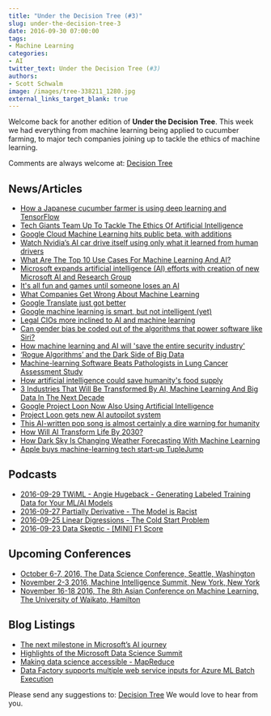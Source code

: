 ```yaml
---
title: "Under the Decision Tree (#3)"
slug: under-the-decision-tree-3
date: 2016-09-30 07:00:00
tags:
- Machine Learning
categories: 
- AI
twitter_text: Under the Decision Tree (#3)
authors: 
- Scott Schwalm
image: /images/tree-338211_1280.jpg
external_links_target_blank: true
---
```


Welcome back for another edition of **Under the Decision Tree**.  This week we had everything from machine learning being applied to cucumber farming, to major tech companies joining up to tackle the ethics of machine learning.

Comments are always welcome at: [Decision Tree](mailto:decisiontree@ritterim.com)

## News/Articles

- [How a Japanese cucumber farmer is using deep learning and TensorFlow](https://cloud.google.com/blog/big-data/2016/08/how-a-japanese-cucumber-farmer-is-using-deep-learning-and-tensorflow)
- [Tech Giants Team Up To Tackle The Ethics Of Artificial Intelligence](http://www.npr.org/sections/alltechconsidered/2016/09/28/495812849/tech-giants-team-up-to-tackle-the-ethics-of-artificial-intelligence)
- [Google Cloud Machine Learning hits public beta, with additions](http://www.infoworld.com/article/3125095/artificial-intelligence/google-cloud-machine-learning-hits-public-beta-with-additions.html)
- [Watch Nvidia’s AI car drive itself using only what it learned from human drivers](https://techcrunch.com/2016/09/28/watch-nvidias-ai-car-drive-itself-using-only-what-it-learned-from-human-drivers/)
- [What Are The Top 10 Use Cases For Machine Learning And AI?](http://www.forbes.com/sites/bernardmarr/2016/09/30/what-are-the-top-10-use-cases-for-machine-learning-and-ai/#1baaccc910cf)
- [Microsoft expands artificial intelligence (AI) efforts with creation of new Microsoft AI and Research Group](http://news.microsoft.com/2016/09/29/microsoft-expands-artificial-intelligence-ai-efforts-with-creation-of-new-microsoft-ai-and-research-group/)
- [It's all fun and games until someone loses an AI](http://www.theregister.co.uk/2016/09/28/kill_the_ai_hype_we_dont_want_another_ai_winter/)
- [What Companies Get Wrong About Machine Learning](http://fortune.com/2016/09/27/machine-learning/)
- [Google Translate just got better](http://www.dailymail.co.uk/sciencetech/article-3811496/Google-Translate-just-got-better-AI-powered-software-good-translating-Chinese-humans.html)
- [Google machine learning is smart, but not intelligent (yet)](http://indianexpress.com/article/technology/tech-news-technology/google-machine-learning-is-smart-but-not-intelligent-yet/)
- [Legal CIOs more inclined to AI and machine learning](http://www.itproportal.com/news/legal-cios-more-inclined-to-ai-and-machine-learning/)
- [Can gender bias be coded out of the algorithms that power software like Siri?](http://qz.com/793108/coding-gender-bias-out-of-algorithms/)
- [How machine learning and AI will 'save the entire security industry'](www.techrepublic.com/article/how-machine-learning-and-ai-will-save-the-entire-security-industry/)
- [‘Rogue Algorithms’ and the Dark Side of Big Data](http://knowledge.wharton.upenn.edu/article/rogue-algorithms-dark-side-big-data/)
- [Machine-learning Software Beats Pathologists in Lung Cancer Assessment Study](https://lungcancernewstoday.com/2016/09/27/machine-learning-software-beats-pathologists-in-lung-cancer-assessments/)
- [How artificial intelligence could save humanity's food supply](http://www.techradar.com/news/world-of-tech/how-artificial-intelligence-could-save-humanity-s-food-supply-1328857)
- [3 Industries That Will Be Transformed By AI, Machine Learning And Big Data In The Next Decade](http://www.forbes.com/sites/bernardmarr/2016/09/27/3-industries-that-will-be-transformed-by-ai-machine-learning-and-big-data-in-the-next-decade/#3a03d2202a11)
- [Google Project Loon Now Also Using Artificial Intelligence](http://www.techtimes.com/articles/179344/20160927/google-project-loon-now-also-using-artificial-intelligence-machine-learning-allowed-balloon-to-stay-up-in-air-for-98-days.htm)
- [Project Loon gets new AI autopilot system](http://www.slashgear.com/project-loon-gets-new-ai-autopilot-system-26457550/)
- [This AI-written pop song is almost certainly a dire warning for humanity](http://www.theverge.com/2016/9/26/13055938/ai-pop-song-daddys-car-sony)
- [How Will AI Transform Life By 2030?](http://www.i-programmer.info/programming/artificial-intelligence/10114-how-will-ai-transform-life-by-2030-a-review.html)
- [How Dark Sky Is Changing Weather Forecasting With Machine Learning](https://www.fastcodesign.com/3063991/how-dark-sky-is-changing-weather-forecasting-with-machine-learning)
- [Apple buys machine-learning tech start-up TupleJump](http://www.thehindu.com/todays-paper/tp-miscellaneous/tp-others/apple-buys-machinelearning-tech-startup-tuplejump/article9143693.ece)

## Podcasts

- [2016-09-29 TWiML - Angie Hugeback - Generating Labeled Training Data for Your ML/AI Models](https://twimlai.com/twiml-talk-6-angie-hugeback-generating-labeled-training-data-mlai-models/)
- [2016-09-27 Partially Derivative - The Model is Racist](http://partiallyderivative.com/podcast/2016/09/27/s2e14-the-model-is-racist)
- [2016-09-25 Linear Digressions - The Cold Start Problem](http://lineardigressions.com/episodes/2016/9/25/the-cold-start-problem)
- [2016-09-23 Data Skeptic - [MINI] F1 Score](http://dataskeptic.com/epnotes/f1-score.php)

## Upcoming Conferences

- [October 6-7, 2016, The Data Science Conference, Seattle, Washington](http://www.thedatascienceconference.com/)
- [November 2-3 2016, Machine Intelligence Summit, New York, New York](https://re-work.co/events/machine-intelligence-summit-usa-2016)
- [November 16-18 2016, The 8th Asian Conference on Machine Learning, The University of Waikato, Hamilton](http://www.acml-conf.org/2016/)

## Blog Listings

- [The next milestone in Microsoft’s AI journey](http://blogs.microsoft.com/blog/2016/09/29/the-next-milestone-in-microsofts-journey)
- [Highlights of the Microsoft Data Science Summit](http://blog.revolutionanalytics.com/2016/09/data-science-summit-highlights.html)
- [Making data science accessible - MapReduce](http://www.analyticbridge.com/profiles/blog/show?id=2004291%3ABlogPost%3A344182)
- [Data Factory supports multiple web service inputs for Azure ML Batch Execution](https://azure.microsoft.com/en-us/blog/data-factory-multiple-web-service-inputs-azure-ml-batch-execution/)

Please send any suggestions to: [Decision Tree](mailto:decisiontree@ritterim.com)  We would love to hear from you.
